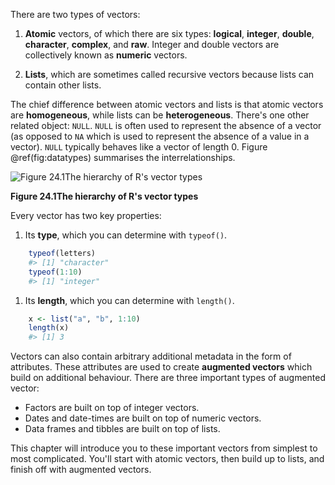 
There are two types of vectors:

1. __Atomic__ vectors, of which there are six types:
  __logical__, __integer__, __double__,  __character__, __complex__, and 
  __raw__. Integer and double vectors are collectively known as
  __numeric__ vectors. 

1. __Lists__,  which are sometimes called recursive vectors because lists can 
  contain other lists. 

The chief difference between atomic vectors and lists is that atomic vectors are __homogeneous__, while lists can be __heterogeneous__. There's one other related object: `NULL`. `NULL` is often used to represent the absence of a vector (as opposed to `NA` which is used to represent the absence of a value in a vector). `NULL` typically behaves like a vector of length 0. Figure \@ref(fig:datatypes) summarises the interrelationships. 

![Figure 24.1The hierarchy of R's vector types](diagrams/data-structures-overview)

**Figure 24.1The hierarchy of R's vector types**

Every vector has two key properties: 

1.  Its __type__, which you can determine with `typeof()`.

    
```r
    typeof(letters)
    #> [1] "character"
    typeof(1:10)
    #> [1] "integer"
```

1. Its __length__, which you can determine with `length()`.

    
```r
    x <- list("a", "b", 1:10)
    length(x)
    #> [1] 3
```

Vectors can also contain arbitrary additional metadata in the form of attributes. These attributes are used to create __augmented vectors__ which build on additional behaviour. There are three important types of augmented vector:

* Factors are built on top of integer vectors.
* Dates and date-times are built on top of numeric vectors.
* Data frames and tibbles are built on top of lists.

This chapter will introduce you to these important vectors from simplest to most complicated. You'll start with atomic vectors, then build up to lists, and finish off with augmented vectors.
